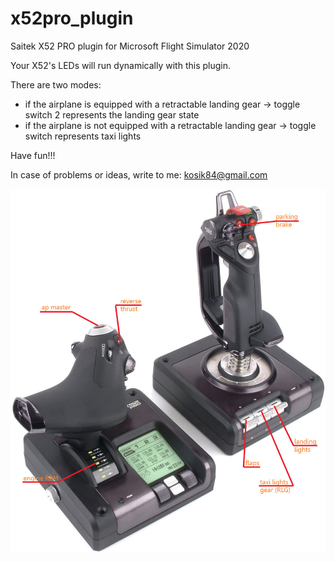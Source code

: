 # x52pro_plugin

Saitek X52 PRO plugin for Microsoft Flight Simulator 2020

Your X52's LEDs will run dynamically with this plugin.

There are two modes:
- if the airplane is equipped with a retractable landing gear -> toggle switch 2 represents the landing gear state
- if the airplane is not equipped with a retractable landing gear -> toggle switch represents taxi lights

Have fun!!!

In case of problems or ideas, write to me: kosik84@gmail.com

![alt text](x52_map.jpg)
